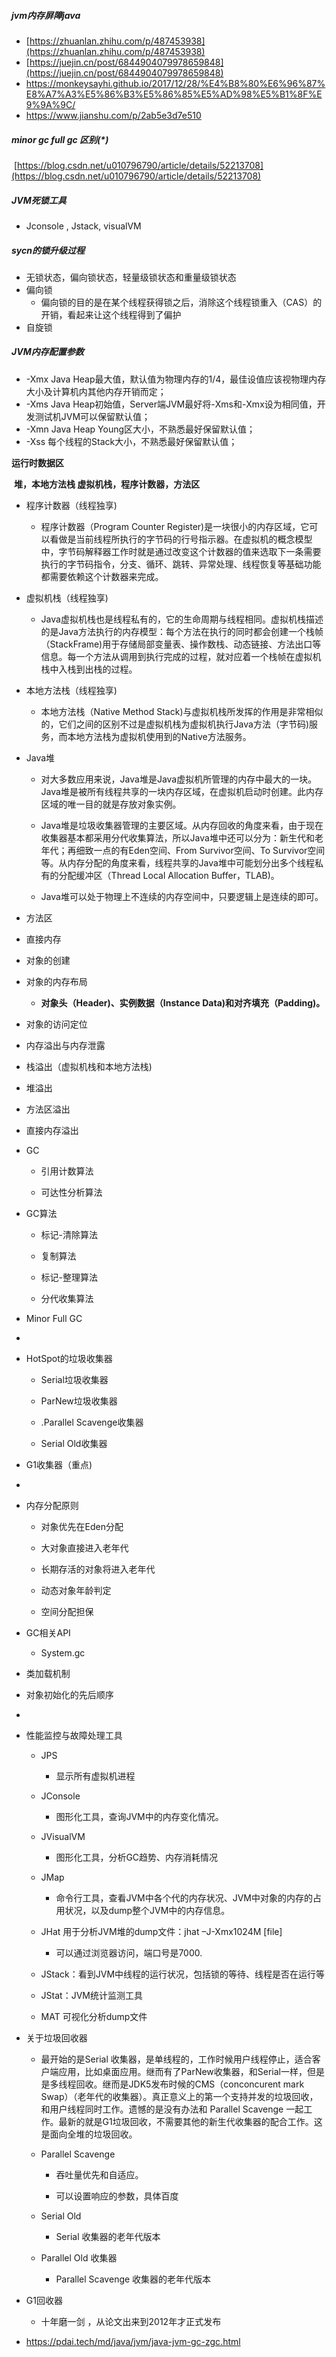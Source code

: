 ##### jvm内存屏障java

- [https://zhuanlan.zhihu.com/p/487453938](https://zhuanlan.zhihu.com/p/487453938)
- [https://juejin.cn/post/6844904079978659848](https://juejin.cn/post/6844904079978659848)
- https://monkeysayhi.github.io/2017/12/28/%E4%B8%80%E6%96%87%E8%A7%A3%E5%86%B3%E5%86%85%E5%AD%98%E5%B1%8F%E9%9A%9C/
- https://www.jianshu.com/p/2ab5e3d7e510

##### minor gc full gc 区别(*)

​	[https://blog.csdn.net/u010796790/article/details/52213708](https://blog.csdn.net/u010796790/article/details/52213708)

##### **JVM死锁工具**

- Jconsole , Jstack, visualVM

##### **sycn的锁升级过程**

- 无锁状态，偏向锁状态，轻量级锁状态和重量级锁状态
- 偏向锁
  - 偏向锁的目的是在某个线程获得锁之后，消除这个线程锁重入（CAS）的开销，看起来让这个线程得到了偏护
- 自旋锁

##### JVM**内存配置参数**

- -Xmx Java Heap最大值，默认值为物理内存的1/4，最佳设值应该视物理内存大小及计算机内其他内存开销而定；
- -Xms Java Heap初始值，Server端JVM最好将-Xms和-Xmx设为相同值，开发测试机JVM可以保留默认值；
- -Xmn Java Heap Young区大小，不熟悉最好保留默认值；
- -Xss 每个线程的Stack大小，不熟悉最好保留默认值；

**运行时数据区**

​	**堆，本地方法栈 虚拟机栈，程序计数器，方法区**

- 程序计数器（线程独享)

  - 程序计数器（Program Counter Register)是一块很小的内存区域，它可以看做是当前线程所执行的字节码的行号指示器。在虚拟机的概念模型中，字节码解释器工作时就是通过改变这个计数器的值来选取下一条需要执行的字节码指令，分支、循环、跳转、异常处理、线程恢复等基础功能都需要依赖这个计数器来完成。

- 虚拟机栈（线程独享)

  - Java虚拟机栈也是线程私有的，它的生命周期与线程相同。虚拟机栈描述的是Java方法执行的内存模型：每个方法在执行的同时都会创建一个栈帧（StackFrame)用于存储局部变量表、操作数栈、动态链接、方法出口等信息。每一个方法从调用到执行完成的过程，就对应着一个栈帧在虚拟机栈中入栈到出栈的过程。

- 本地方法栈（线程独享)

  - 本地方法栈（Native Method Stack)与虚拟机栈所发挥的作用是非常相似的，它们之间的区别不过是虚拟机栈为虚拟机执行Java方法（字节码)服务，而本地方法栈为虚拟机使用到的Native方法服务。

- Java堆

  - 对大多数应用来说，Java堆是Java虚拟机所管理的内存中最大的一块。Java堆是被所有线程共享的一块内存区域，在虚拟机启动时创建。此内存区域的唯一目的就是存放对象实例。

  - Java堆是垃圾收集器管理的主要区域。从内存回收的角度来看，由于现在收集器基本都采用分代收集算法，所以Java堆中还可以分为：新生代和老年代；再细致一点的有Eden空间、From Survivor空间、To Survivor空间等。从内存分配的角度来看，线程共享的Java堆中可能划分出多个线程私有的分配缓冲区（Thread Local Allocation Buffer，TLAB)。

  - Java堆可以处于物理上不连续的内存空间中，只要逻辑上是连续的即可。

- 方法区

- 直接内存

- 对象的创建

- 对象的内存布局

  - **对象头（Header)、实例数据（Instance Data)和对齐填充（Padding)。**

- 对象的访问定位

- 内存溢出与内存泄露

- 栈溢出（虚拟机栈和本地方法栈)

- 堆溢出

-  方法区溢出

- 直接内存溢出

- GC

  - 引用计数算法

  - 可达性分析算法

- GC算法

  - 标记-清除算法

  - 复制算法

  - 标记-整理算法

  - 分代收集算法

- Minor Full GC

- 

- HotSpot的垃圾收集器

  - Serial垃圾收集器

  - ParNew垃圾收集器

  - .Parallel Scavenge收集器

  - Serial Old收集器

- G1收集器（重点)

- 

- 内存分配原则

  - 对象优先在Eden分配

  - 大对象直接进入老年代

  - 长期存活的对象将进入老年代

  - 动态对象年龄判定

  - 空间分配担保

- GC相关API

  - System.gc

- 类加载机制

-  对象初始化的先后顺序

- 

- 性能监控与故障处理工具

  - JPS 
    - 显示所有虚拟机进程

  - JConsole
    - 图形化工具，查询JVM中的内存变化情况。

  - JVisualVM 
    - 图形化工具，分析GC趋势、内存消耗情况

  - JMap
    - 命令行工具，查看JVM中各个代的内存状况、JVM中对象的内存的占用状况，以及dump整个JVM中的内存信息。

  - JHat 用于分析JVM堆的dump文件：jhat –J-Xmx1024M [file]
    - 可以通过浏览器访问，端口号是7000.

  - JStack：看到JVM中线程的运行状况，包括锁的等待、线程是否在运行等

  -  JStat：JVM统计监测工具

  - MAT 可视化分析dump文件

- 关于垃圾回收器

  - 最开始的是Serial 收集器，是单线程的，工作时候用户线程停止，适合客户端应用，比如桌面应用。继而有了ParNew收集器，和Serial一样，但是是多线程回收。继而是JDK5发布时候的CMS（conconcurent mark Swap）（老年代的收集器）。真正意义上的第一个支持并发的垃圾回收，和用户线程同时工作。遗憾的是没有办法和 Parallel Scavenge 一起工作。最新的就是G1垃圾回收，不需要其他的新生代收集器的配合工作。这是面向全堆的垃圾回收。

  - Parallel Scavenge 

    - 吞吐量优先和自适应。

    - 可以设置响应的参数，具体百度

  - Serial Old
    - Serial 收集器的老年代版本

  - Parallel Old 收集器 
    - Parallel Scavenge 收集器的老年代版本

- G1回收器

  - 十年磨一剑 ，从论文出来到2012年才正式发布

- https://pdai.tech/md/java/jvm/java-jvm-gc-zgc.html

